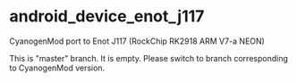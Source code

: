 android_device_enot_j117
========================

CyanogenMod port to Enot J117 (RockChip RK2918 ARM V7-a NEON)

This is "master" branch. It is empty. Please switch to branch corresponding to CyanogenMod version.
